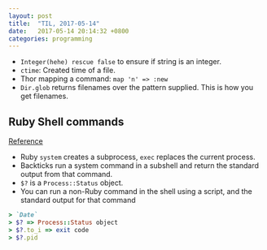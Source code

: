 ```yaml
---
layout: post
title:  "TIL, 2017-05-14"
date:   2017-05-14 20:14:32 +0800
categories: programming
---
```


- `Integer(hehe) rescue false` to ensure if string is an integer.
- `ctime`: Created time of a file.
- Thor mapping a command: `map 'n' => :new`
- `Dir.glob` returns filenames over the pattern supplied. This is how you get filenames.

## Ruby Shell commands
[Reference](http://tech.natemurray.com/2007/03/ruby-shell-commands.html)

- Ruby `system` creates a subprocess, `exec` replaces the current process.
- Backticks run a system command in a subshell and return the standard output from that command.
- `$?` is a `Process::Status` object.
- You can run a non-Ruby command in the shell using a script, and the standard output for that command

``` ruby
> `Date`
> $? => Process::Status object
> $?.to_i => exit code
> $?.pid
```

